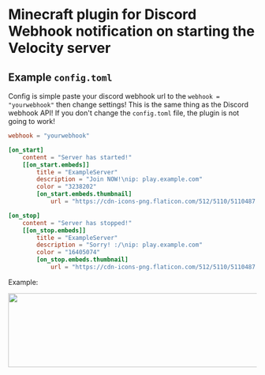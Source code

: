 # Minecraft plugin for Discord Webhook notification on starting the Velocity server

## Example ```config.toml```
Config is simple paste your discord webhook url to the ```webhook = "yourwebhook"``` then change settings! This is the same thing as the Discord webhook API!
If you don't change the ```config.toml``` file, the plugin is not going to work!

```toml
webhook = "yourwebhook"

[on_start]
    content = "Server has started!"
    [[on_start.embeds]]
        title = "ExampleServer"
        description = "Join NOW!\nip: play.example.com"
        color = "3238202"
        [on_start.embeds.thumbnail]
            url = "https://cdn-icons-png.flaticon.com/512/5110/5110487.png"

[on_stop]
    content = "Server has stopped!"
    [[on_stop.embeds]]
        title = "ExampleServer"
        description = "Sorry! :/\nip: play.example.com"
        color = "16405074"
        [on_stop.embeds.thumbnail]
            url = "https://cdn-icons-png.flaticon.com/512/5110/5110487.png"

```

Example:

<img src="https://cdn.discordapp.com/attachments/853315527607189536/1230618812232241264/image.png?ex=6633fa14&is=66218514&hm=14be8969963ff60ec759ff661dd1e928b78e9ce9b4b386fa768629143155f835&" width="530px" height="150px">
